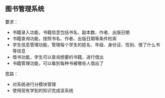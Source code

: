 ## 图书管理系统

要求：

* 书籍录入功能，书籍信息包括书名、副本数、作者、出版日期
* 书籍查询功能，按照书名、作者、出版日期等条件检索
* 学生信息管理功能，管理每个学生的姓名、年级、身份证、性别、借了什么书等信息
* 借书功能，学生可以查询想要的书籍，进行借出
* 书籍管理功能，可以看到每种书被哪些人借出了

思路：

* 对系统进行分模块管理
* 使用现有学到的知识完成该系统